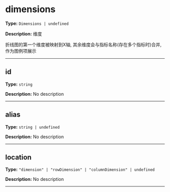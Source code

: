 # dimensions

**Type:** `Dimensions | undefined`

**Description:**
维度
  
  折线图的第一个维度被映射到X轴, 其余维度会与指标名称(存在多个指标时)合并, 作为图例项展示

---


## id

**Type:** `string`

**Description:**
No description

---

## alias

**Type:** `string | undefined`

**Description:**
No description

---

## location

**Type:** `"dimension" | "rowDimension" | "columnDimension" | undefined`

**Description:**
No description

---

